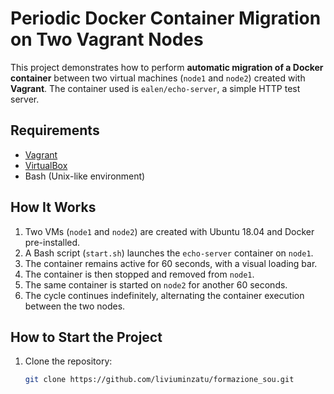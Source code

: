 # Periodic Docker Container Migration on Two Vagrant Nodes

This project demonstrates how to perform **automatic migration of a Docker container** between two virtual machines (`node1` and `node2`) created with **Vagrant**. The container used is `ealen/echo-server`, a simple HTTP test server.

## Requirements

- [Vagrant](https://www.vagrantup.com/)
- [VirtualBox](https://www.virtualbox.org/)
- Bash (Unix-like environment)

## How It Works

1. Two VMs (`node1` and `node2`) are created with Ubuntu 18.04 and Docker pre-installed.
2. A Bash script (`start.sh`) launches the `echo-server` container on `node1`.
3. The container remains active for 60 seconds, with a visual loading bar.
4. The container is then stopped and removed from `node1`.
5. The same container is started on `node2` for another 60 seconds.
6. The cycle continues indefinitely, alternating the container execution between the two nodes.

## How to Start the Project

1. Clone the repository:
   ```bash
   git clone https://github.com/liviuminzatu/formazione_sou.git

